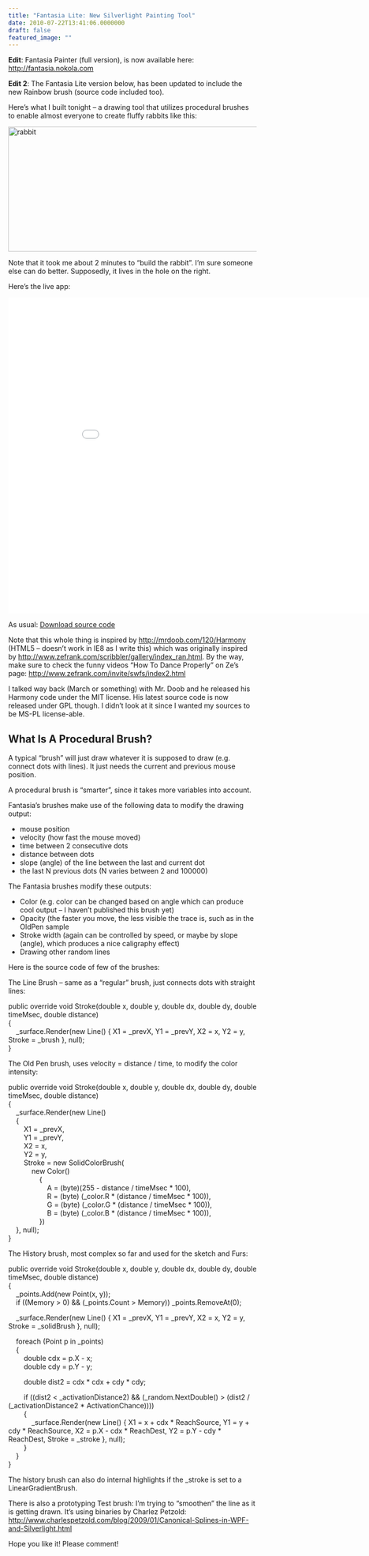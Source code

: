 ```yaml
---
title: "Fantasia Lite: New Silverlight Painting Tool"
date: 2010-07-22T13:41:06.0000000
draft: false
featured_image: ""
---
```


<p><strong>Edit</strong>: Fantasia Painter (full version), is now available here: <a href="http://fantasia.nokola.com">http://fantasia.nokola.com</a></p>  <p><strong>Edit 2</strong>: The Fantasia Lite version below, has been updated to include the new Rainbow brush (source code included too).</p>  <p>Here’s what I built tonight – a drawing tool that utilizes procedural brushes to enable almost everyone to create fluffy rabbits like this:</p>  <p><a href="/rabbit.png"><img style="border-right-width: 0px; display: inline; border-top-width: 0px; border-bottom-width: 0px; border-left-width: 0px" title="rabbit" border="0" alt="rabbit" src="/rabbit_thumb.png" width="540" height="253" /></a> </p>  <p></p>  <p></p>  <p>Note that it took me about 2 minutes to “build the rabbit”. I’m sure someone else can do better. Supposedly, it lives in the hole on the right.</p>  <p>Here’s the live app:</p> <iframe style="border-bottom: 0px solid; border-left: 0px solid; border-top: 0px solid; border-right: 0px solid" height="640" src="/sample.aspx?xap=ProceduralBrush" frameborder="0" width="900"></iframe>  <p>As usual: <a href="http://nokola.com/sources/ProceduralBrush.zip">Download source code</a></p>  <p>Note that this whole thing is inspired by <a title="http://mrdoob.com/120/Harmony" href="http://mrdoob.com/120/Harmony">http://mrdoob.com/120/Harmony</a> (HTML5 – doesn’t work in IE8 as I write this) which was originally inspired by <a title="http://www.zefrank.com/scribbler/gallery/index_ran.html" href="http://www.zefrank.com/scribbler/gallery/index_ran.html">http://www.zefrank.com/scribbler/gallery/index_ran.html</a>. By the way, make sure to check the funny videos “How To Dance Properly” on Ze’s page: <a title="http://www.zefrank.com/invite/swfs/index2.html" href="http://www.zefrank.com/invite/swfs/index2.html">http://www.zefrank.com/invite/swfs/index2.html</a></p>  <p>I talked way back (March or something) with Mr. Doob and he released his Harmony code under the MIT license. His latest source code is now released under GPL though. I didn’t look at it since I wanted my sources to be MS-PL license-able.</p>  <h2>What Is A Procedural Brush?</h2>  <p>A typical “brush” will just draw whatever it is supposed to draw (e.g. connect dots with lines). It just needs the current and previous mouse position.</p>  <p>A procedural brush is “smarter”, since it takes more variables into account. </p>  <p>Fantasia’s brushes make use of the following data to modify the drawing output:</p>  <ul>   <li>mouse position </li>    <li>velocity (how fast the mouse moved) </li>    <li>time between 2 consecutive dots </li>    <li>distance between dots </li>    <li>slope (angle) of the line between the last and current dot </li>    <li>the last N previous dots (N varies between 2 and 100000) </li> </ul>  <p>The Fantasia brushes modify these outputs:</p>  <ul>   <li>Color (e.g. color can be changed based on angle which can produce cool output – I haven’t published this brush yet) </li>    <li>Opacity (the faster you move, the less visible the trace is, such as in the OldPen sample </li>    <li>Stroke width (again can be controlled by speed, or maybe by slope (angle), which produces a nice caligraphy effect) </li>    <li>Drawing other random lines </li> </ul>  <p>Here is the source code of few of the brushes:</p>  <p>The Line Brush – same as a “regular” brush, just connects dots with straight lines:</p>  <p>public override void Stroke(double x, double y, double dx, double dy, double timeMsec, double distance)    <br />{     <br />&#160;&#160;&#160; _surface.Render(new Line() { X1 = _prevX, Y1 = _prevY, X2 = x, Y2 = y, Stroke = _brush }, null);     <br />} </p>  <p>The Old Pen brush, uses velocity = distance / time, to modify the color intensity:</p>  <p>public override void Stroke(double x, double y, double dx, double dy, double timeMsec, double distance)    <br />{     <br />&#160;&#160;&#160; _surface.Render(new Line()     <br />&#160;&#160;&#160; {     <br />&#160;&#160;&#160;&#160;&#160;&#160;&#160; X1 = _prevX,     <br />&#160;&#160;&#160;&#160;&#160;&#160;&#160; Y1 = _prevY,     <br />&#160;&#160;&#160;&#160;&#160;&#160;&#160; X2 = x,     <br />&#160;&#160;&#160;&#160;&#160;&#160;&#160; Y2 = y,     <br />&#160;&#160;&#160;&#160;&#160;&#160;&#160; Stroke = new SolidColorBrush(     <br />&#160;&#160;&#160;&#160;&#160;&#160;&#160;&#160;&#160;&#160;&#160; new Color()     <br />&#160;&#160;&#160;&#160;&#160;&#160;&#160;&#160;&#160;&#160;&#160;&#160;&#160;&#160;&#160; {     <br />&#160;&#160;&#160;&#160;&#160;&#160;&#160;&#160;&#160;&#160;&#160;&#160;&#160;&#160;&#160;&#160;&#160;&#160;&#160; A = (byte)(255 - distance / timeMsec * 100),     <br />&#160;&#160;&#160;&#160;&#160;&#160;&#160;&#160;&#160;&#160;&#160;&#160;&#160;&#160;&#160;&#160;&#160;&#160;&#160; R = (byte) (_color.R * (distance / timeMsec * 100)),     <br />&#160;&#160;&#160;&#160;&#160;&#160;&#160;&#160;&#160;&#160;&#160;&#160;&#160;&#160;&#160;&#160;&#160;&#160;&#160; G = (byte) (_color.G * (distance / timeMsec * 100)),     <br />&#160;&#160;&#160;&#160;&#160;&#160;&#160;&#160;&#160;&#160;&#160;&#160;&#160;&#160;&#160;&#160;&#160;&#160;&#160; B = (byte) (_color.B * (distance / timeMsec * 100)),     <br />&#160;&#160;&#160;&#160;&#160;&#160;&#160;&#160;&#160;&#160;&#160;&#160;&#160;&#160;&#160; })     <br />&#160;&#160;&#160; }, null);     <br />} </p>  <p>The History brush, most complex so far and used for the sketch and Furs:</p>  <p>public override void Stroke(double x, double y, double dx, double dy, double timeMsec, double distance)    <br />{     <br />&#160;&#160;&#160; _points.Add(new Point(x, y));     <br />&#160;&#160;&#160; if ((Memory &gt; 0) &amp;&amp; (_points.Count &gt; Memory)) _points.RemoveAt(0); </p>  <p>&#160;&#160;&#160; _surface.Render(new Line() { X1 = _prevX, Y1 = _prevY, X2 = x, Y2 = y, Stroke = _solidBrush }, null); </p>  <p>&#160;&#160;&#160; foreach (Point p in _points)    <br />&#160;&#160;&#160; {     <br />&#160;&#160;&#160;&#160;&#160;&#160;&#160; double cdx = p.X - x;     <br />&#160;&#160;&#160;&#160;&#160;&#160;&#160; double cdy = p.Y - y; </p>  <p>&#160;&#160;&#160;&#160;&#160;&#160;&#160; double dist2 = cdx * cdx + cdy * cdy; </p>  <p>&#160;&#160;&#160;&#160;&#160;&#160;&#160; if ((dist2 &lt; _activationDistance2) &amp;&amp; (_random.NextDouble() &gt; (dist2 / (_activationDistance2 * ActivationChance))))    <br />&#160;&#160;&#160;&#160;&#160;&#160;&#160; {     <br />&#160;&#160;&#160;&#160;&#160;&#160;&#160;&#160;&#160;&#160;&#160; _surface.Render(new Line() { X1 = x + cdx * ReachSource, Y1 = y + cdy * ReachSource, X2 = p.X - cdx * ReachDest, Y2 = p.Y - cdy * ReachDest, Stroke = _stroke }, null);     <br />&#160;&#160;&#160;&#160;&#160;&#160;&#160; }     <br />&#160;&#160;&#160; }     <br />} </p>  <p>The history brush can also do internal highlights if the _stroke is set to a LinearGradientBrush.</p>  <p>There is also a prototyping Test brush: I’m trying to “smoothen” the line as it is getting drawn. It’s using binaries by Charlez Petzold: <a title="http://www.charlespetzold.com/blog/2009/01/Canonical-Splines-in-WPF-and-Silverlight.html" href="http://www.charlespetzold.com/blog/2009/01/Canonical-Splines-in-WPF-and-Silverlight.html">http://www.charlespetzold.com/blog/2009/01/Canonical-Splines-in-WPF-and-Silverlight.html</a></p>  <p>Hope you like it! Please comment!</p>